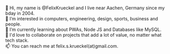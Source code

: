 👋 Hi, my name is @FelixKrueckel and I live near Aachen, Germany since my bday in 2004.<br>
👀 I’m interested in computers, engineering, design, sports, business and people.<br>
🌱 I’m currently learning about PWAs, Node JS and Databases like MySQL.<br>
💞️ I'd love to collaborate on projects that add a lot of value, no matter what tech stack.<br>
📫 You can reach me at felix.s.krueckel(at)gmail.com.

<!---
FelixKrueckel/FelixKrueckel is a ✨ special ✨ repository because its `README.md` (this file) appears on your GitHub profile.
You can click the Preview link to take a look at your changes.
--->
